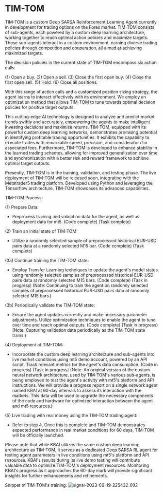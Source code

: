 # TIM-TOM

TIM-TOM is a custom Deep SARSA Reinforcement Learning Agent currently in development for trading options on the Forex market. TIM-TOM consists of sub-agents, each powered by a custom deep learning architecture, working together to reach optimal action policies and maximize targets. These sub-agents interact in a custom environment, earning diverse trading policies through competition and cooperation, all aimed at achieving maximized targets.

The decision policies in the current state of TIM-TOM encompass six action calls:

(1) Open a buy.
(2) Open a sell.
(3) Close the first open buy.
(4) Close the first open sell.
(5) Hold.
(6) Close all positions.


With this range of action calls and a customized position sizing strategy, the agent learns to interact effectively with its environment. We employ an optimization method that allows TIM-TOM to tune towards optimal decision policies for positive target outputs.

This cutting-edge AI technology is designed to analyze and predict market trends swiftly and accurately, empowering the agents to make intelligent investing decisions and maximize returns. TIM-TOM, equipped with its powerful custom deep learning networks, demonstrates promising potential in identifying profitable trading opportunities. It exhibits the capability to execute trades with remarkable speed, precision, and consideration for associated fees. Furthermore, TIM-TOM is developed to enhance stability in the learned trading schemes, allowing for improved generalization over time and synchronization with a better risk and reward framework to achieve optimal target outputs.

Presently, TIM-TOM is in the training, validation, and testing phase. The live deployment of TIM-TOM will be released soon, integrating with the Metatrader5 trading platform. Developed using Python and leveraging the Tensorflow architecture, TIM-TOM showcases its advanced capabilities.

TIM-TOM Process:

(1) Prepare Data:

- Preprocess training and validation data for the agent, as well as deployment data for mt5. (Code complete) (Task complete)

(2) Train an initial state of TIM-TOM:

- Utilize a randomly selected sample of preprocessed historical EUR-USD pairs data at a randomly selected M15 bar. (Code complete) (Task complete)

(3a) Continue training the TIM-TOM state:

- Employ Transfer Learning techniques to update the agent's model states using randomly selected samples of preprocessed historical EUR-USD pairs data at randomly selected M15 bars. (Code complete) (Task in progress) (Note: Continuing to train the agent on randomly selected samples of preprocessed historical EUR-USD pairs data at randomly selected M15 bars.)

(3b) Periodically validate the TIM-TOM state:

- Ensure the agent updates correctly and make necessary parameter adjustments. Utilize optimization techniques to enable the agent to tune over time and reach optimal outputs. (Code complete) (Task in progress) (Note: Capturing validation data periodically as the TIM-TOM state trains.)

(4) Deployment of TIM-TOM:

- Incorporate the custom deep learning architecture and sub-agents into live market conditions using mt5 demo account, powered by an API script. Track relevant metrics for the agent's data consumption. (Code in progress) (Task in progress) (Note: An original version of the custom neural network architecture, used by TIM-TOM's various sub-agents, is being employed to test the agent's activity with mt5's platform and API instructions. We will provide a progress report on a single network agent named KBAI at 60-day intervals to assess its interaction with the markets. This data will be used to upgrade the necessary components of the code and hardware for optimized interaction between the agent and mt5 resources.)

(5) Live trading with real money using the TIM-TOM trading agent:

- Refer to step 4. Once this is complete and TIM-TOM demonstrates expected performance in real market conditions for 60 days, TIM-TOM will be officially launched.

Please note that while KBAI utilizes the same custom deep learning architecture as TIM-TOM, it serves as a dedicated Deep SARSA RL agent for testing agent parameters in live conditions using mt5's platform and API resources. KBAI's results during its live demo testing will contribute valuable data to optimize TIM-TOM's deployment resources. Monitoring KBAI's progress as it approaches the 60-day mark will provide significant insights for further enhancements and refinements.

Snippet of TIM-TOM's training: 
![signal-2023-06-19-225432_002](https://github.com/jkorn81/TIM-TOM/assets/47157865/733fb396-d83f-43f0-a1be-def4856d1a3a)

